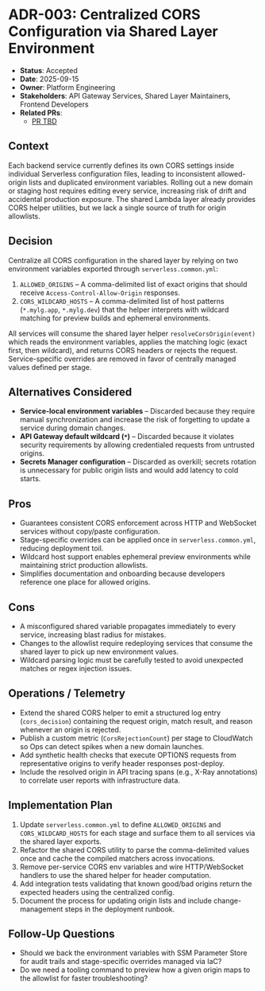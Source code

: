 # ADR-003: Centralized CORS Configuration via Shared Layer Environment

- **Status**: Accepted
- **Date**: 2025-09-15
- **Owner**: Platform Engineering
- **Stakeholders**: API Gateway Services, Shared Layer Maintainers, Frontend Developers
- **Related PRs**:
  - [PR TBD](https://github.com/jazbelrose/v1.2-mylg/pull/ZZZZ)

## Context
Each backend service currently defines its own CORS settings inside individual Serverless configuration files, leading to
inconsistent allowed-origin lists and duplicated environment variables. Rolling out a new domain or staging host requires
editing every service, increasing risk of drift and accidental production exposure. The shared Lambda layer already provides
CORS helper utilities, but we lack a single source of truth for origin allowlists.

## Decision
Centralize all CORS configuration in the shared layer by relying on two environment variables exported through
`serverless.common.yml`:

1. `ALLOWED_ORIGINS` – A comma-delimited list of exact origins that should receive `Access-Control-Allow-Origin` responses.
2. `CORS_WILDCARD_HOSTS` – A comma-delimited list of host patterns (`*.mylg.app`, `*.mylg.dev`) that the helper interprets with
   wildcard matching for preview builds and ephemeral environments.

All services will consume the shared layer helper `resolveCorsOrigin(event)` which reads the environment variables, applies the
matching logic (exact first, then wildcard), and returns CORS headers or rejects the request. Service-specific overrides are
removed in favor of centrally managed values defined per stage.

## Alternatives Considered
- **Service-local environment variables** – Discarded because they require manual synchronization and increase the risk of
  forgetting to update a service during domain changes.
- **API Gateway default wildcard (`*`)** – Discarded because it violates security requirements by allowing credentialed requests
  from untrusted origins.
- **Secrets Manager configuration** – Discarded as overkill; secrets rotation is unnecessary for public origin lists and would add
  latency to cold starts.

## Pros
- Guarantees consistent CORS enforcement across HTTP and WebSocket services without copy/paste configuration.
- Stage-specific overrides can be applied once in `serverless.common.yml`, reducing deployment toil.
- Wildcard host support enables ephemeral preview environments while maintaining strict production allowlists.
- Simplifies documentation and onboarding because developers reference one place for allowed origins.

## Cons
- A misconfigured shared variable propagates immediately to every service, increasing blast radius for mistakes.
- Changes to the allowlist require redeploying services that consume the shared layer to pick up new environment values.
- Wildcard parsing logic must be carefully tested to avoid unexpected matches or regex injection issues.

## Operations / Telemetry
- Extend the shared CORS helper to emit a structured log entry (`cors_decision`) containing the request origin, match result, and
  reason whenever an origin is rejected.
- Publish a custom metric (`CorsRejectionCount`) per stage to CloudWatch so Ops can detect spikes when a new domain launches.
- Add synthetic health checks that execute OPTIONS requests from representative origins to verify header responses post-deploy.
- Include the resolved origin in API tracing spans (e.g., X-Ray annotations) to correlate user reports with infrastructure data.

## Implementation Plan
1. Update `serverless.common.yml` to define `ALLOWED_ORIGINS` and `CORS_WILDCARD_HOSTS` for each stage and surface them to all
   services via the shared layer exports.
2. Refactor the shared CORS utility to parse the comma-delimited values once and cache the compiled matchers across invocations.
3. Remove per-service CORS env variables and wire HTTP/WebSocket handlers to use the shared helper for header computation.
4. Add integration tests validating that known good/bad origins return the expected headers using the centralized config.
5. Document the process for updating origin lists and include change-management steps in the deployment runbook.

## Follow-Up Questions
- Should we back the environment variables with SSM Parameter Store for audit trails and stage-specific overrides managed via IaC?
- Do we need a tooling command to preview how a given origin maps to the allowlist for faster troubleshooting?
